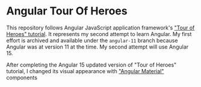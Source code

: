 # Angular Tour Of Heroes

This repository follows Angular JavaScript application framework's
["Tour of Heroes" tutorial](https://angular.io/tutorial/tour-of-heroes). It
represents my second attempt to learn Angular. My first effort is archived
and available under the `angular-11` branch because Angular was at version 11
at the time. My second attempt will use Angular 15.

After completing the Angular 15 updated version of "Tour of Heroes" tutorial,
I changed its visual appearance with
["Angular Material"](https://material.angular.io) components
